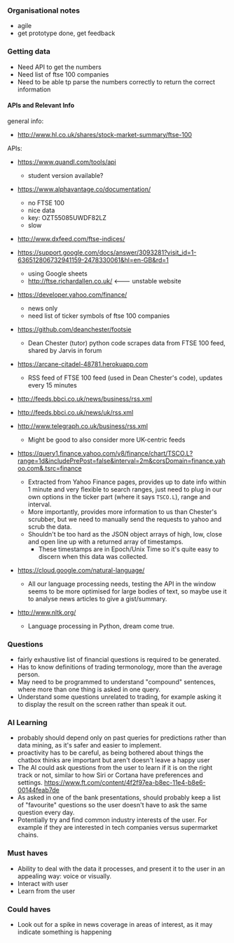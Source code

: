 ### Organisational notes
- agile
- get prototype done, get feedback 

### Getting data
- Need API to get the numbers
- Need list of ftse 100 companies
- Need to be able tp parse the numbers correctly to return the correct information

#### APIs and Relevant Info
general info:
- http://www.hl.co.uk/shares/stock-market-summary/ftse-100

APIs:
- https://www.quandl.com/tools/api
    - student version available?

- https://www.alphavantage.co/documentation/
    - no FTSE 100
    - nice data
    - key: OZT55085UWDF82LZ
    - slow

- http://www.dxfeed.com/ftse-indices/

- https://support.google.com/docs/answer/3093281?visit_id=1-636512806732941159-2478330061&hl=en-GB&rd=1
    - using Google sheets
    - http://ftse.richardallen.co.uk/ <--- unstable website

- https://developer.yahoo.com/finance/
    - news only
    - need list of ticker symbols of ftse 100 companies
    
- https://github.com/deanchester/footsie
    - Dean Chester (tutor) python code scrapes data from FTSE 100 feed, shared by Jarvis in forum
    
- https://arcane-citadel-48781.herokuapp.com
    - RSS feed of FTSE 100 feed (used in Dean Chester's code), updates every 15 minutes
    
- http://feeds.bbci.co.uk/news/business/rss.xml
- http://feeds.bbci.co.uk/news/uk/rss.xml
- http://www.telegraph.co.uk/business/rss.xml
    - Might be good to also consider more UK-centric feeds

- https://query1.finance.yahoo.com/v8/finance/chart/TSCO.L?range=1d&includePrePost=false&interval=2m&corsDomain=finance.yahoo.com&.tsrc=finance
    - Extracted from Yahoo Finance pages, provides up to date info within 1 minute and very flexible to search ranges, just need to plug in our own options in the ticker part (where it says `TSCO.L`), range and interval.
    - More importantly, provides more information to us than Chester's scrubber, but we need to manually send the requests to yahoo and scrub the data.
    - Shouldn't be too hard as the JSON object arrays of high, low, close and open line up with a returned array of timestamps.
        - These timestamps are in Epoch/Unix Time so it's quite easy to discern when this data was collected.

- https://cloud.google.com/natural-language/
    - All our language processing needs, testing the API in the window seems to be more optimised for large bodies of text, so maybe use it to analyse news articles to give a gist/summary.

- http://www.nltk.org/
    - Language processing in Python, dream come true.

### Questions
- fairly exhaustive list of financial questions is required to be generated.
- Has to know definitions of trading termonology, more than the average person. 
- May need to be programmed to understand "compound" sentences, where more than one thing is asked in one query.
- Understand some questions unrelated to trading, for example asking it to display the result on the screen rather than speak it out.

### AI Learning
- probably should depend only on past queries for predictions rather than data mining, as it's safer and easier to implement.
- proactivity has to be careful, as being bothered about things the chatbox thinks are important but aren't doesn't leave a happy user
- The AI could ask questions from the user to learn if it is on the right track or not, similar to how Siri or Cortana have preferences and settings. https://www.ft.com/content/4f2f97ea-b8ec-11e4-b8e6-00144feab7de
- As asked in one of the bank presentations, should probably keep a list of "favourite" questions so the user doesn't have to ask the same question every day.
- Potentially try and find common industry interests of the user. For example if they are interested in tech companies versus supermarket chains. 

### Must haves 
- Ability to deal with the data it processes, and present it to the user in an appealing way: voice or visually.
- Interact with user
- Learn from the user

### Could haves 
- Look out for a spike in news coverage in areas of interest, as it may indicate something is happening
